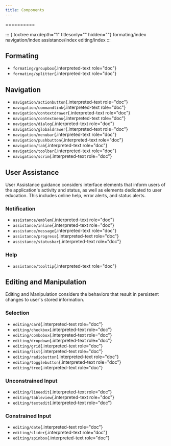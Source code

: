 ```yaml
---
title: Components
---
```

==========

::: {.toctree maxdepth="1" titlesonly="" hidden=""}
formating/index navigation/index assistance/index editing/index
:::

Formating
---------

-   `formating/groupbox`{.interpreted-text role="doc"}
-   `formating/splitter`{.interpreted-text role="doc"}

Navigation
----------

-   `navigation/actionbutton`{.interpreted-text role="doc"}
-   `navigation/commandlink`{.interpreted-text role="doc"}
-   `navigation/contextdrawer`{.interpreted-text role="doc"}
-   `navigation/contextmenu`{.interpreted-text role="doc"}
-   `navigation/dialog`{.interpreted-text role="doc"}
-   `navigation/globaldrawer`{.interpreted-text role="doc"}
-   `navigation/menubar`{.interpreted-text role="doc"}
-   `navigation/pushbutton`{.interpreted-text role="doc"}
-   `navigation/tab`{.interpreted-text role="doc"}
-   `navigation/toolbar`{.interpreted-text role="doc"}
-   `navigation/scrim`{.interpreted-text role="doc"}

User Assistance
---------------

User Assistance guidance considers interface elements that inform users
of the application's activity and status, as well as elements dedicated
to user education. This includes online help, error alerts, and status
alerts.

### Notification

-   `assistance/emblem`{.interpreted-text role="doc"}
-   `assistance/inline`{.interpreted-text role="doc"}
-   `assistance/message`{.interpreted-text role="doc"}
-   `assistance/progress`{.interpreted-text role="doc"}
-   `assistance/statusbar`{.interpreted-text role="doc"}

### Help

-   `assistance/tooltip`{.interpreted-text role="doc"}

Editing and Manipulation
------------------------

Editing and Manipulation considers the behaviors that result in
persistent changes to user's stored information.

### Selection

-   `editing/card`{.interpreted-text role="doc"}
-   `editing/checkbox`{.interpreted-text role="doc"}
-   `editing/combobox`{.interpreted-text role="doc"}
-   `editing/dropdown`{.interpreted-text role="doc"}
-   `editing/grid`{.interpreted-text role="doc"}
-   `editing/list`{.interpreted-text role="doc"}
-   `editing/radiobutton`{.interpreted-text role="doc"}
-   `editing/togglebutton`{.interpreted-text role="doc"}
-   `editing/tree`{.interpreted-text role="doc"}

### Unconstrained Input

-   `editing/lineedit`{.interpreted-text role="doc"}
-   `editing/tableview`{.interpreted-text role="doc"}
-   `editing/textedit`{.interpreted-text role="doc"}

### Constrained Input

-   `editing/date`{.interpreted-text role="doc"}
-   `editing/slider`{.interpreted-text role="doc"}
-   `editing/spinbox`{.interpreted-text role="doc"}
